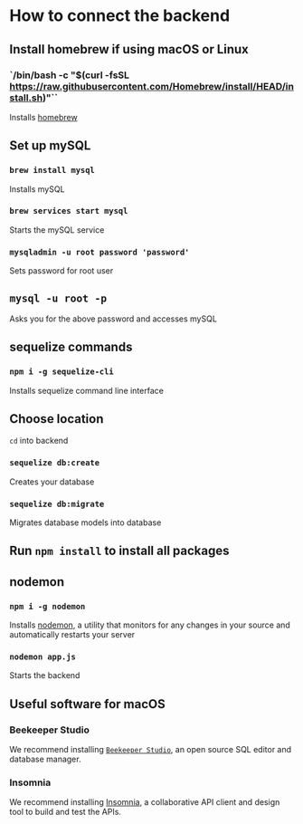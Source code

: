 # How to connect the backend

## Install homebrew if using macOS or Linux

### `/bin/bash -c "$(curl -fsSL https://raw.githubusercontent.com/Homebrew/install/HEAD/install.sh)"``

Installs [homebrew](https://brew.sh)

## Set up mySQL

### `brew install mysql`

Installs mySQL

### `brew services start mysql`

Starts the mySQL service

### `mysqladmin -u root password 'password'`

Sets password for root user

## `mysql -u root -p`

Asks you for the above password and accesses mySQL

## sequelize commands

### `npm i -g sequelize-cli`

Installs sequelize command line interface

## Choose location

`cd` into backend

### `sequelize db:create`

Creates your database

### `sequelize db:migrate`

Migrates database models into database

## Run `npm install` to install all packages

## nodemon

### `npm i -g nodemon`

Installs [nodemon](https://nodemon.io), a utility that monitors for any changes in your source and automatically restarts your server

### `nodemon app.js`

Starts the backend

## Useful software for macOS

### Beekeeper Studio

We recommend installing [`Beekeeper Studio`](https://www.beekeeperstudio.io/), an open source SQL editor and database manager.

### Insomnia

We recommend installing [Insomnia](https://insomnia.rest/download), a collaborative API client and design tool to build and test the APIs.
